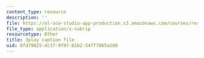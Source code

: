 ```yaml
---
content_type: resource
description: ''
file: https://ol-ocw-studio-app-production.s3.amazonaws.com/courses/res-6-012-introduction-to-probability-spring-2018/8fd79825dc379f9781b254ff7065a168_7_livg-uaVs.srt
file_type: application/x-subrip
resourcetype: Other
title: 3play caption file
uid: 8fd79825-dc37-9f97-81b2-54ff7065a168
---
```

